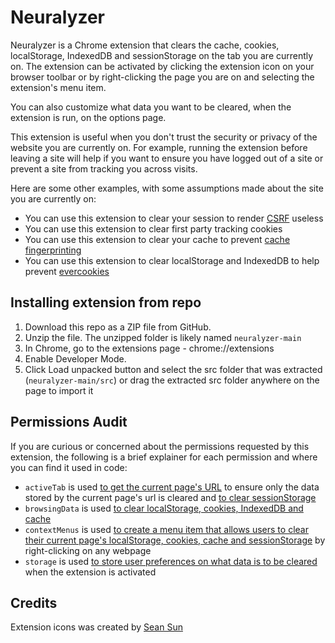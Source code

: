 # Neuralyzer

Neuralyzer is a Chrome extension that clears the cache, cookies, localStorage, IndexedDB and sessionStorage on the tab you are currently on. The extension can be activated by clicking the extension icon on your browser toolbar or by right-clicking the page you are on and selecting the extension's menu item.

You can also customize what data you want to be cleared, when the extension is run, on the options page.

This extension is useful when you don't trust the security or privacy of the website you are currently on. For example, running the extension before leaving a site will help if you want to ensure you have logged out of a site or prevent a site from tracking you across visits.

Here are some other examples, with some assumptions made about the site you are currently on:
- You can use this extension to clear your session to render [CSRF](https://owasp.org/www-community/attacks/csrf) useless
- You can use this extension to clear first party tracking cookies
- You can use this extension to clear your cache to prevent [cache fingerprinting](https://www.usenix.org/system/files/sec19fall_shusterman_prepub.pdf)
- You can use this extension to clear localStorage and IndexedDB to help prevent [evercookies](https://en.wikipedia.org/wiki/Evercookie)

## Installing extension from repo
1. Download this repo as a ZIP file from GitHub.
2. Unzip the file. The unzipped folder is likely named `neuralyzer-main`
3. In Chrome, go to the extensions page - chrome://extensions
4. Enable Developer Mode.
5. Click Load unpacked button and select the src folder that was extracted (`neuralyzer-main/src`) or drag the extracted src folder anywhere on the page to import it

## Permissions Audit
If you are curious or concerned about the permissions requested by this extension, the following is a brief explainer for each permission and where you can find it used in code:

- `activeTab` is used [to get the current page's URL](https://github.com/0xedward/neuralyzer/blob/main/src/background.js#L31-L34) to ensure only the data stored by the current page's url is cleared and [to clear sessionStorage](https://github.com/0xedward/neuralyzer/blob/main/src/background.js#L52-L58)
- `browsingData` is used [to clear localStorage, cookies, IndexedDB and cache](https://github.com/0xedward/neuralyzer/blob/main/src/background.js#L60-L66)
- `contextMenus` is used [to create a menu item that allows users to clear their current page's localStorage, cookies, cache and sessionStorage](https://github.com/0xedward/neuralyzer/blob/main/src/background.js#L116-L121) by right-clicking on any webpage
- `storage` is used [to store user preferences on what data is to be cleared](https://github.com/0xedward/neuralyzer/blob/main/src/options/options.js#L11-L21) when the extension is activated

## Credits
Extension icons was created by [Sean Sun](https://github.com/seanqsun)